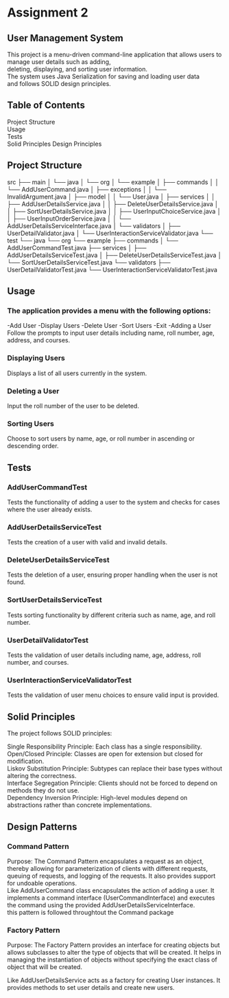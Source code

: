 # Assignment 2

## User Management System

This project is a menu-driven command-line application that allows users to manage user details such as adding,  
deleting, displaying, and sorting user information.  
The system uses Java Serialization for saving and loading user data  
and follows SOLID design principles.  

## Table of Contents 

Project Structure   
Usage   
Tests  
Solid Principles 
Design Principles  

## Project Structure

src
├── main
│   └── java
│       └── org
│           └── example
│               ├── commands
│               │   └── AddUserCommand.java
│               ├── exceptions
│               │   └── InvalidArgument.java
│               ├── model
│               │   └── User.java
│               ├── services
│               │   ├── AddUserDetailsService.java
│               │   ├── DeleteUserDetailsService.java
│               │   ├── SortUserDetailsService.java
│               │   ├── UserInputChoiceService.java
│               │   ├── UserInputOrderService.java
│               │   └── AddUserDetailsServiceInterface.java
│               └── validators
│                   ├── UserDetailValidator.java
│                   └── UserInteractionServiceValidator.java
└── test
    └── java
        └── org
            └── example
                ├── commands
                │   └── AddUserCommandTest.java
                ├── services
                │   ├── AddUserDetailsServiceTest.java
                │   ├── DeleteUserDetailsServiceTest.java
                │   └── SortUserDetailsServiceTest.java
                └── validators
                    ├── UserDetailValidatorTest.java
                    └── UserInteractionServiceValidatorTest.java


## Usage
### The application provides a menu with the following options:

-Add User
-Display Users
-Delete User
-Sort Users
-Exit
-Adding a User
Follow the prompts to input user details including name, roll number, age, address, and courses.

### Displaying Users
Displays a list of all users currently in the system.

### Deleting a User
Input the roll number of the user to be deleted.

### Sorting Users
Choose to sort users by name, age, or roll number in ascending or descending order.  

## Tests
### AddUserCommandTest
Tests the functionality of adding a user to the system and checks for cases where the user already exists.

### AddUserDetailsServiceTest
Tests the creation of a user with valid and invalid details.

### DeleteUserDetailsServiceTest
Tests the deletion of a user, ensuring proper handling when the user is not found.

### SortUserDetailsServiceTest
Tests sorting functionality by different criteria such as name, age, and roll number.

### UserDetailValidatorTest
Tests the validation of user details including name, age, address, roll number, and courses.

### UserInteractionServiceValidatorTest
Tests the validation of user menu choices to ensure valid input is provided.  

## Solid Principles
The project follows SOLID principles:

Single Responsibility Principle: Each class has a single responsibility.  
Open/Closed Principle: Classes are open for extension but closed for modification.  
Liskov Substitution Principle: Subtypes can replace their base types without altering the correctness.  
Interface Segregation Principle: Clients should not be forced to depend on methods they do not use.  
Dependency Inversion Principle: High-level modules depend on abstractions rather than concrete implementations. 

## Design Patterns

### Command Pattern
Purpose: The Command Pattern encapsulates a request as an object, thereby allowing for parameterization of clients with different requests, queuing of requests, and logging of the requests. It also provides support for undoable operations.  
Like AddUserCommand class encapsulates the action of adding a user. It implements a command interface (UserCommandInterface) and executes the command using the provided AddUserDetailsServiceInterface.  
this pattern is followed throughtout the Command package

### Factory Pattern
Purpose: The Factory Pattern provides an interface for creating objects but allows subclasses to alter the type of objects that will be created. It helps in managing the instantiation of objects without specifying the exact class of object that will be created.

Like AddUserDetailsService acts as a factory for creating User instances. It provides methods to set user details and create new users.


